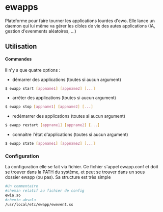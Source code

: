 ewapps
======

Plateforme pour faire tourner les applications lourdes d'ewo. Elle lance un daemon qui lui même va gérer les cibles de vie des autes applications (IA, gestion d'evenments aléatoires, ...)

Utilisation
-----

#### Commandes

Il n'y a que quatre options :
* démarrer des applications (toutes si aucun argument)
```bash
$ ewapp start [appname1] [appname2] [...]
```
* arrêter des applications (toutes si aucun argument)
```bash
$ ewapp stop [appname1] [appname2] [...]
```
* redémarrer des applications (toutes si aucun argument)
```bash 
$ ewapp restart [appname1] [appname2] [...]
```
* connaitre l'état d'applications (toutes si aucun argument)
```bash 
$ ewapp state [appname1] [appname2] [...]
```

### Configuration

La configuration elle se fait via fichier. Ce fichier s'appel ewapp.conf et doit se trouver dans la PATH du système, et peut se trouver dans un sous dossier ewapp (ou pas).
Sa structure est très simple
```bash
#Un commentaire
#chemin relatif au fichier de config
ewia.so
#chemin absolu
/usr/local/etc/ewapp/ewevent.so
```